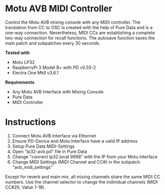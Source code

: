 # Motu AVB MIDI Controller

Control the Motu AVB mixing console with any MIDI controller. The translation from CC to OSC is created with the help of Pure Data and is a one-way connection. Nevertheless, MIDI CCs are establishing a complete two-way connection for recall functions. The autosave function saves the main patch and subpatches every 30 seconds.

**Tested with**
- Motu LP32
- RaspberryPi 3 Model B+ with PD v0.55-2
- Electra One MkII v3.6.1

**Requirements**
- Any Motu AVB Interface with Mixing Console
- Pure Data
- MIDI Controller

# Instructions
1. Connect Motu AVB Interface via Ethernet
2. Ensure PD-Device and Motu Interface have a valid IP address
3. Setup Pure Data MIDI-Settings
4. Open "lp32-avb.pd" file in Pure Data
5. Change "connect lp32.local 9998" with the IP from your Motu interface
6. Change MIDI Settings (MIDI Channel and CC#) in the subpatch "avb_midi_settings"

Except for reverb and main mix, all mixing channels share the same MIDI CC numbers. Use the channel selector to change the individual channels (MIDI CC#20, Value 1-18).
